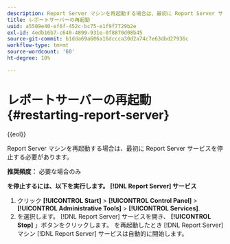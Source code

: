 ```yaml
---
description: Report Server マシンを再起動する場合は、最初に Report Server サービスを停止する必要があります。
title: レポートサーバーの再起動
uuid: a5509e40-ef6f-452c-bc75-e1f9f7729b2e
exl-id: 4edb16b7-c640-4899-931e-0f8870d08b45
source-git-commit: b1dda69a606a16dccca30d2a74c7e63dbd27936c
workflow-type: tm+mt
source-wordcount: '60'
ht-degree: 10%

---
```


# レポートサーバーの再起動{#restarting-report-server}

{{eol}}

Report Server マシンを再起動する場合は、最初に Report Server サービスを停止する必要があります。

**推奨頻度：** 必要な場合のみ

**を停止するには、以下を実行します。 [!DNL Report Server] サービス**

1. クリック **[!UICONTROL Start]** > **[!UICONTROL Control Panel]** > **[!UICONTROL Administrative Tools]** > **[!UICONTROL Services]**.
1. を選択します。 [!DNL Report Server] サービスを開き、 **[!UICONTROL Stop]** 」ボタンをクリックします。
を再起動したとき [!DNL Report Server] マシン [!DNL Report Server] サービスは自動的に開始します。
